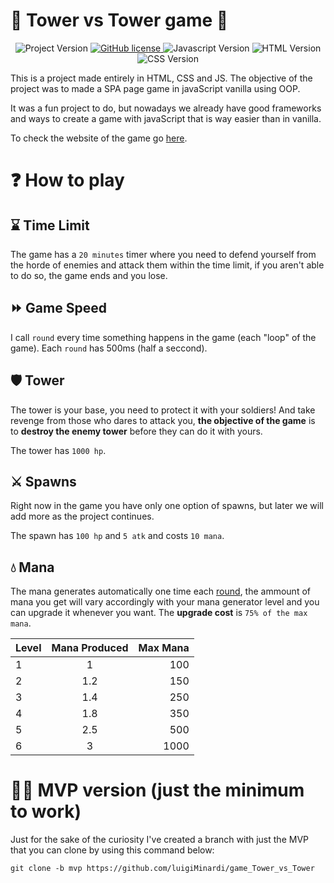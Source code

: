 # 🏰 Tower vs Tower game 🏰

<div align="center">
    <img alt="Project Version" src= "https://img.shields.io/github/v/tag/luigiMinardi/game_Tower_vs_Tower?color=Green&label=Game%20Version&style=for-the-badge">
    <a href="https://github.com/luigiMinardi/game_Tower_vs_Tower/blob/main/LICENSE">
        <img alt="GitHub license" src="https://img.shields.io/badge/license-MIT-green?style=for-the-badge">
    </a>
    <img alt="Javascript Version" src="https://img.shields.io/badge/JavaScript-323330?style=for-the-badge&logo=javascript&logoColor=F7DF1E">
    <img alt="HTML Version" src="https://img.shields.io/badge/HTML5-E34F26?style=for-the-badge&logo=html5&logoColor=white">
    <img alt="CSS Version" src="https://img.shields.io/badge/CSS3-1572B6?style=for-the-badge&logo=css3&logoColor=white">
</div>

This is a project made entirely in HTML, CSS and JS. The objective of the project was to made a SPA page game in javaScript vanilla using OOP.

It was a fun project to do, but nowadays we already have good frameworks and ways to create a game with javaScript that is way easier than in vanilla.

To check the website of the game go [here](https://luigiminardi.github.io/game_Tower_vs_Tower/).

# :question: How to play

## ⌛️ Time Limit
The game has a `20 minutes` timer where you need to defend yourself from the horde of enemies and attack them within the time limit, if you aren't able to do so, the game ends and you lose.

## ⏩ Game Speed

I call `round` every time something happens in the game (each "loop" of the game). Each `round` has 500ms (half a seccond).

## 🛡️ Tower

The tower is your base, you need to protect it with your soldiers! And take revenge from those who dares to attack you, **the objective of the game** is to **destroy the enemy tower** before they can do it with yours.

The tower has `1000 hp`.

## ⚔️ Spawns

Right now in the game you have only one option of spawns, but later we will add more as the project continues.

The spawn has `100 hp` and `5 atk` and costs `10 mana`.

## 💧 Mana

The mana generates automatically one time each [round](https://github.com/luigiMinardi/game_Tower_vs_Tower/blob/main/README.md#-game-speed), the ammount of mana you get will vary accordingly with your mana generator level and you can upgrade it whenever you want. The **upgrade cost** is `75% of the max mana`.

| Level | Mana Produced | Max Mana |
| :---- | :-----------: | -------: |
| 1     |       1       |      100 |
| 2     |      1.2      |      150 |
| 3     |      1.4      |      250 |
| 4     |      1.8      |      350 |
| 5     |      2.5      |      500 |
| 6     |       3       |     1000 |

# 🧑‍💻 MVP version (just the minimum to work)

Just for the sake of the curiosity I've created a branch with just the MVP that you can clone by using this command below:

```
git clone -b mvp https://github.com/luigiMinardi/game_Tower_vs_Tower
```
